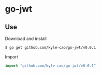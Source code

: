 # go-jwt

## Use

Download and install

```sh
$ go get github.com/kyle-cao/go-jwt/v0.0.1
```

Import

```go
import "github.com/kyle-cao/go-jwt/v0.0.1"
```
